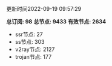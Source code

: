 更新时间2022-09-19 09:57:29

**总订阅: 98**
**总节点: 9433**
**有效节点: 2634**
- ssr节点: 27
- ss节点: 303
- v2ray节点: 2127
- trojan节点: 177

